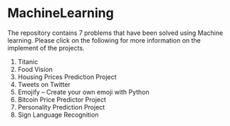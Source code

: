 # MachineLearning

The repository contains 7 problems that have been solved using Machine learning. Please click on the following for more information on the implement of the projects.

1. Titanic
2. Food Vision
3. Housing Prices Prediction Project
4. Tweets on Twitter
5. Emojify – Create your own emoji with Python
6. Bitcoin Price Predictor Project
7. Personality Prediction Project
8. Sign Language Recognition
